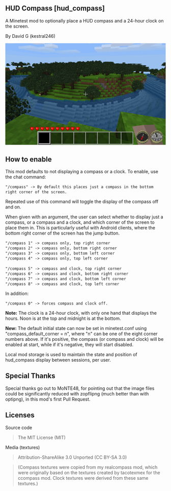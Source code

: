 HUD Compass [hud_compass]
-------------------------

A Minetest mod to optionally place a HUD compass and a 24-hour clock on the screen.

By David G (kestral246)

![HUD Compass Screenshot](screenshot.png "hud_compass")

How to enable
-------------

This mod defaults to not displaying a compass or a clock. To enable, use the chat command:

	"/compass" -> By default this places just a compass in the bottom right corner of the screen.

Repeated use of this command will toggle the display of the compass off and on.

When given with an argument, the user can select whether to display just a compass, or a compass and a clock, and which corner of the screen to place them in. This is particularly useful with Android clients, where the bottom right corner of the screen has the jump button.

	"/compass 1" -> compass only, top right corner
	"/compass 2" -> compass only, bottom right corner
	"/compass 3" -> compass only, bottom left corner
	"/compass 4" -> compass only, top left corner
	
	"/compass 5" -> compass and clock, top right corner
	"/compass 6" -> compass and clock, bottom right corner
	"/compass 7" -> compass and clock, bottom left corner
	"/compass 8" -> compass and clock, top left corner

In addition:

	"/compass 0" -> forces compass and clock off.

**Note:** The clock is a 24-hour clock, with only one hand that displays the hours. Noon is at the top and midnight is at the bottom.

**New:** The default initial state can now be set in minetest.conf using "compass\_default\_corner = n", where "n" can be one of the eight corner numbers above. If it's positive, the compass (or compass and clock) will be enabled at start, while if it's negative, they will start disabled.

Local mod storage is used to maintain the state and position of hud_compass display between sessions, per user.


Special Thanks
--------------
Special thanks go out to MoNTE48, for pointing out that the image files could be significantly reduced with zopflipng (much better than with optipng), in this mod's first Pull Request.


Licenses
--------
Source code

> The MIT License (MIT)

Media (textures)

> Attribution-ShareAlike 3.0 Unported (CC BY-SA 3.0)

> (Compass textures were copied from my realcompass mod, which were originally based on the textures created by tacotexmex for the ccompass mod. Clock textures were derived from these same textures.)







